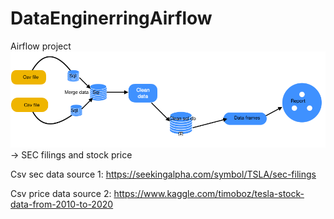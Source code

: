 # DataEnginerringAirflow
Airflow project
![description_if_image_fails_to_load](dags/structure.jpg)
-> SEC filings and stock price

Csv sec data source 1: https://seekingalpha.com/symbol/TSLA/sec-filings

Csv price data source 2: https://www.kaggle.com/timoboz/tesla-stock-data-from-2010-to-2020